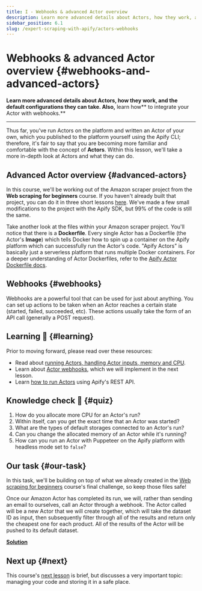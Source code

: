 ```yaml
---
title: I - Webhooks & advanced Actor overview
description: Learn more advanced details about Actors, how they work, and the default configurations they can take. Also, learn how to integrate your Actor with webhooks.
sidebar_position: 6.1
slug: /expert-scraping-with-apify/actors-webhooks
---
```


# Webhooks & advanced Actor overview {#webhooks-and-advanced-actors}

**Learn more advanced details about Actors, how they work, and the default configurations they can take. **Also**,** learn how** to integrate your Actor with webhooks.**

---

Thus far, you've run Actors on the platform and written an Actor of your own, which you published to the platform yourself using the Apify CLI; therefore, it's fair to say that you are becoming more familiar and comfortable with the concept of **Actors**. Within this lesson, we'll take a more in-depth look at Actors and what they can do.

## Advanced Actor overview {#advanced-actors}

In this course, we'll be working out of the Amazon scraper project from the **Web scraping for beginners** course. If you haven't already built that project, you can do it in three short lessons [here](../../webscraping/scraping_basics_javascript/challenge/index.md). We've made a few small modifications to the project with the Apify SDK, but 99% of the code is still the same.

Take another look at the files within your Amazon scraper project. You'll notice that there is a **Dockerfile**. Every single Actor has a Dockerfile (the Actor's **Image**) which tells Docker how to spin up a container on the Apify platform which can successfully run the Actor's code. "Apify Actors" is basically just a serverless platform that runs multiple Docker containers. For a deeper understanding of Actor Dockerfiles, refer to the [Apify Actor Dockerfile docs](/sdk/js/docs/guides/docker-images#example-dockerfile).

## Webhooks {#webhooks}

Webhooks are a powerful tool that can be used for just about anything. You can set up actions to be taken when an Actor reaches a certain state (started, failed, succeeded, etc). These actions usually take the form of an API call (generally a POST request).

## Learning 🧠 {#learning}

Prior to moving forward, please read over these resources:

- Read about [running Actors, handling Actor inputs, memory and CPU](/platform/actors/running).
- Learn about [Actor webhooks](/platform/integrations/webhooks), which we will implement in the next lesson.
- Learn [how to run Actors](/academy/api/run-actor-and-retrieve-data-via-api) using Apify's REST API.

## Knowledge check 📝 {#quiz}

1. How do you allocate more CPU for an Actor's run?
2. Within itself, can you get the exact time that an Actor was started?
3. What are the types of default storages connected to an Actor's run?
4. Can you change the allocated memory of an Actor while it's running?
5. How can you run an Actor with Puppeteer on the Apify platform with headless mode set to `false`?

## Our task {#our-task}

In this task, we'll be building on top of what we already created in the [Web scraping for beginners](/academy/web-scraping-for-beginners/challenge) course's final challenge, so keep those files safe!

Once our Amazon Actor has completed its run, we will, rather than sending an email to ourselves, call an Actor through a webhook. The Actor called will be a new Actor that we will create together, which will take the dataset ID as input, then subsequently filter through all of the results and return only the cheapest one for each product. All of the results of the Actor will be pushed to its default dataset.

[**Solution**](./solutions/integrating_webhooks.md)

## Next up {#next}

This course's [next lesson](./managing_source_code.md) is brief, but discusses a very important topic: managing your code and storing it in a safe place.
